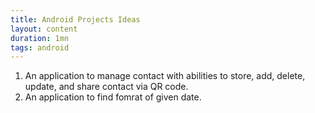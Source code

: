 ```yaml
---
title: Android Projects Ideas
layout: content
duration: 1mn
tags: android
---
```


1. An application to manage contact with abilities to store, add, delete, update, and share contact via QR code.
2. An application to find fomrat of given date.